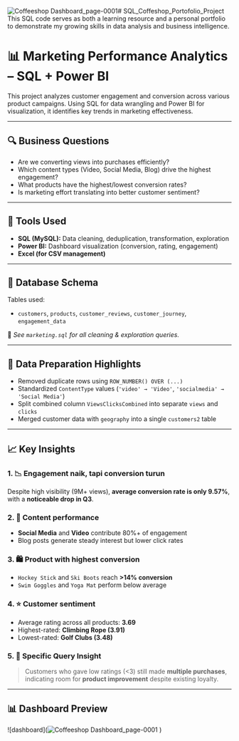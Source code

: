 ![Coffeeshop Dashboard_page-0001](https://github.com/user-attachments/assets/686a4cf9-df67-41c7-8aaa-6f4c3f90c3af)# SQL_Coffeshop_Portofolio_Project
This SQL code serves as both a learning resource and a personal portfolio to demonstrate my growing skills in data analysis and business intelligence.
# 📊 Marketing Performance Analytics – SQL + Power BI

This project analyzes customer engagement and conversion across various product campaigns. Using SQL for data wrangling and Power BI for visualization, it identifies key trends in marketing effectiveness.

---

## 🔍 Business Questions

- Are we converting views into purchases efficiently?
- Which content types (Video, Social Media, Blog) drive the highest engagement?
- What products have the highest/lowest conversion rates?
- Is marketing effort translating into better customer sentiment?

---

## 🧰 Tools Used

- **SQL (MySQL):** Data cleaning, deduplication, transformation, exploration  
- **Power BI:** Dashboard visualization (conversion, rating, engagement)  
- **Excel (for CSV management)**

---

## 📁 Database Schema

Tables used:
- `customers`, `products`, `customer_reviews`, `customer_journey`, `engagement_data`

📌 *See `marketing.sql` for all cleaning & exploration queries.*

---

## 🧹 Data Preparation Highlights

- Removed duplicate rows using `ROW_NUMBER() OVER (...)`
- Standardized `ContentType` values (`'video' → 'Video'`, `'socialmedia' → 'Social Media'`)
- Split combined column `ViewsClicksCombined` into separate `views` and `clicks`
- Merged customer data with `geography` into a single `customers2` table

---

## 📈 Key Insights

### 1. 📉 Engagement naik, tapi conversion turun
Despite high visibility (9M+ views), **average conversion rate is only 9.57%**, with a **noticeable drop in Q3**.

### 2. 📱 Content performance
- **Social Media** and **Video** contribute 80%+ of engagement
- Blog posts generate steady interest but lower click rates

### 3. 🛍 Product with highest conversion
- `Hockey Stick` and `Ski Boots` reach **>14% conversion**
- `Swim Goggles` and `Yoga Mat` perform below average

### 4. ⭐ Customer sentiment
- Average rating across all products: **3.69**
- Highest-rated: **Climbing Rope (3.91)**  
- Lowest-rated: **Golf Clubs (3.48)**

### 5. 🧪 Specific Query Insight
> Customers who gave low ratings (<3) still made **multiple purchases**, indicating room for **product improvement** despite existing loyalty.

---

## 📊 Dashboard Preview

![dashboard](![Coffeeshop Dashboard_page-0001](https://github.com/user-attachments/assets/22452ee9-c8a8-4886-baa0-1c38e5c00835)
)

